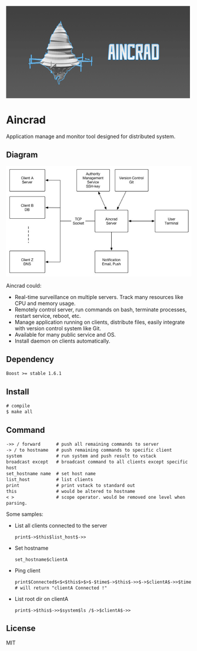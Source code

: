 <img src="https://raw.githubusercontent.com/rijn/Aincrad/master/res/logo.gif" width="500px" height="250px">

# Aincrad

Application manage and monitor tool designed for distributed system.

## Diagram

![](https://raw.githubusercontent.com/rijn/Aincrad/master/res/diagram.jpg)

Aincrad could:

* Real-time surveillance on multiple servers. Track many resources like CPU and memory usage.
* Remotely control server, run commands on bash, terminate processes, restart service, reboot, etc.
* Manage application running on clients, distribute files, easily integrate with version control system like Git.
* Available for many public service and OS.
* Install daemon on clients automatically.

## Dependency

```
Boost >= stable 1.6.1
```

## Install

```
# compile
$ make all
```

## Command

```
->> / forward      # push all remaining commands to server
-> / to hostname   # push remaining commands to specific client
system             # run system and push result to vstack
broadcast except   # broadcast command to all clients except specific host
set_hostname name  # set host name
list_host          # list clients
print              # print vstack to standard out
this               # would be altered to hostname
< >                # scope operator. would be removed one level when parsing.
```

Some samples:

* List all clients connected to the server
    ```
    print$->$this$list_host$->>
    ```

* Set hostname
    ```
    set_hostname$clientA
    ```

* Ping client
    ```
    print$Connected$<$<$this$>$>$-$time$->$this$->>$->$clientA$->>$time
    # will return "clientA Connected !"
    ```

* List root dir on clientA
    ```
    print$->$this$->>$system$ls /$->$clientA$->>
    ```

## License

MIT